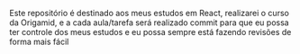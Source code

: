 Este repositório é destinado aos meus estudos em React, realizarei o curso
da Origamid, e a cada aula/tarefa será realizado commit para que eu possa ter
controle dos meus estudos e eu possa sempre está fazendo revisões de forma
mais fácil
